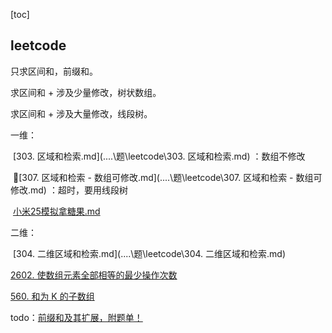 [toc]

## leetcode

只求区间和，前缀和。

求区间和 + 涉及少量修改，树状数组。

求区间和 + 涉及大量修改，线段树。



一维：

​	[303. 区域和检索.md](..\..\题\leetcode\303. 区域和检索.md) ：数组不修改

​	🚀[307. 区域和检索 - 数组可修改.md](..\..\题\leetcode\307. 区域和检索 - 数组可修改.md) ：超时，要用线段树

​	[小米25模拟拿糖果.md](..\..\题\笔试\真题\小米25模拟拿糖果.md) 



二维：

​	[304. 二维区域和检索.md](..\..\题\leetcode\304. 二维区域和检索.md) 





[2602. 使数组元素全部相等的最少操作次数](../../leetcode/2602.%20使数组元素全部相等的最少操作次数.md)

[560. 和为 K 的子数组](../../leetcode/560.%20和为K的子数组.md)





todo：[前缀和及其扩展，附题单！](https://leetcode.cn/problems/range-sum-query-immutable/solutions/2693498/qian-zhui-he-ji-qi-kuo-zhan-fu-ti-dan-py-vaar/)
